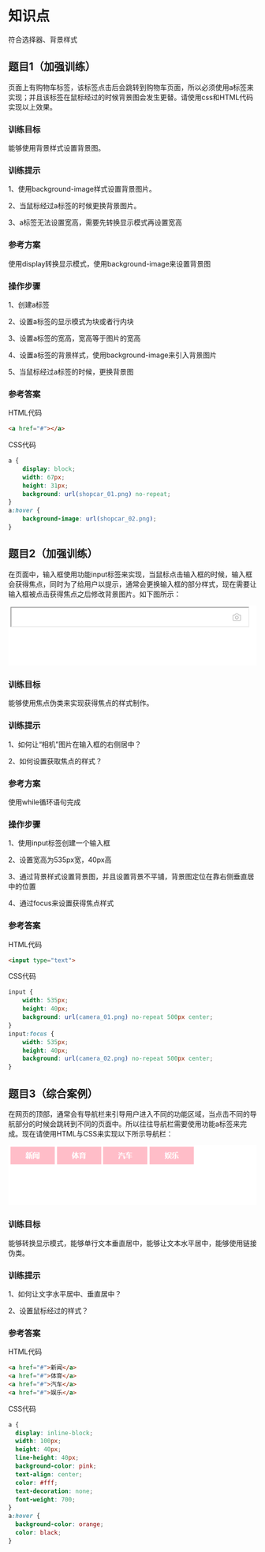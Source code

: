 # 知识点

符合选择器、背景样式

## 题目1（加强训练）

​		页面上有购物车标签，该标签点击后会跳转到购物车页面，所以必须使用a标签来实现；并且该标签在鼠标经过的时候背景图会发生更替。请使用css和HTML代码实现以上效果。

### 训练目标

能够使用背景样式设置背景图。

### 训练提示

1、使用background-image样式设置背景图片。

2、当鼠标经过a标签的时候更换背景图片。

3、a标签无法设置宽高，需要先转换显示模式再设置宽高

### 参考方案

使用display转换显示模式，使用background-image来设置背景图

### 操作步骤

1、创建a标签

2、设置a标签的显示模式为块或者行内块

3、设置a标签的宽高，宽高等于图片的宽高

4、设置a标签的背景样式，使用background-image来引入背景图片

5、当鼠标经过a标签的时候，更换背景图

### 参考答案

HTML代码

```html
<a href="#"></a>
```

CSS代码

~~~css
a {
    display: block;
    width: 67px;
    height: 31px;
    background: url(shopcar_01.png) no-repeat;
}
a:hover {
  	background-image: url(shopcar_02.png);
}
~~~



## 题目2（加强训练）

在页面中，输入框使用功能input标签来实现，当鼠标点击输入框的时候，输入框会获得焦点，同时为了给用户以提示，通常会更换输入框的部分样式，现在需要让输入框被点击获得焦点之后修改背景图片。如下图所示：

![](images\百度输入框.gif)

### 训练目标

能够使用焦点伪类来实现获得焦点的样式制作。

### 训练提示

1、如何让“相机”图片在输入框的右侧居中？

2、如何设置获取焦点的样式？

### 参考方案

使用while循环语句完成

### 操作步骤

1、使用input标签创建一个输入框

2、设置宽高为535px宽，40px高

3、通过背景样式设置背景图，并且设置背景不平铺，背景图定位在靠右侧垂直居中的位置

4、通过focus来设置获得焦点样式

### 参考答案

HTML代码

```html
<input type="text">
```

CSS代码

```css
input {
	width: 535px;
	height: 40px;
	background: url(camera_01.png) no-repeat 500px center;
}
input:focus {
	width: 535px;
	height: 40px;
	background: url(camera_02.png) no-repeat 500px center;
}
```

## 题目3（综合案例）

在网页的顶部，通常会有导航栏来引导用户进入不同的功能区域，当点击不同的导航部分的时候会跳转到不同的页面中。所以往往导航栏需要使用功能a标签来完成。现在请使用HTML与CSS来实现以下所示导航栏：

![](images\导航栏.gif)

### 训练目标

能够转换显示模式，能够单行文本垂直居中，能够让文本水平居中，能够使用链接伪类。

### 训练提示

1、如何让文字水平居中、垂直居中？

2、设置鼠标经过的样式？

### 参考答案

HTML代码

```html
<a href="#">新闻</a>
<a href="#">体育</a>
<a href="#">汽车</a>
<a href="#">娱乐</a>
```

CSS代码

```css
a {
  display: inline-block;
  width: 100px;
  height: 40px;
  line-height: 40px;
  background-color: pink;
  text-align: center;
  color: #fff;
  text-decoration: none;
  font-weight: 700;
}
a:hover {
  background-color: orange;
  color: black;
}
```

